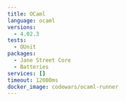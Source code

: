 ```yaml
---
title: OCaml
language: ocaml
versions:
  - 4.02.3
tests:
  - OUnit
packages:
  - Jane Street Core
  - Batteries
services: []
timeout: 12000ms
docker_image: codewars/ocaml-runner
---
```

